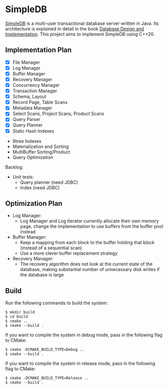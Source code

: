 # SimpleDB

[SimpleDB](http://www.cs.bc.edu/~sciore/simpledb/) is a multi-user transactional database server written in Java. Its architecture is explained in detail in the book [Database Design and Implementation](https://link.springer.com/book/10.1007/978-3-030-33836-7). This project aims to implement SimpleDB using C++20.

## Implementation Plan

- [x] File Manager
- [x] Log Manager
- [x] Buffer Manager
- [x] Recovery Manager
- [x] Concurrency Manager
- [x] Transaction Manager
- [x] Schema, Layout
- [x] Record Page, Table Scans 
- [x] Metadata Manager
- [x] Select Scans, Project Scans, Product Scans
- [x] Query Parser
- [x] Query Planner
- [x] Static Hash Indexes
- Btree Indexes
- Materialization and Sorting
- MultiBuffer Sorting/Product
- Query Optimization

Backlog:
- Unit tests:
  + Query planner (need JDBC)
  + Index (need JDBC)

## Optimization Plan
- Log Manager:
  + Log Manager and Log Iterator currently allocate their own memory page, change the implementation to use buffers from the buffer pool instead
- Buffer Manager:
  + Keep a mapping from each block to the buffer holding that block (instead of a sequential scan)
  + Use a more clever buffer replacement strategy
- Recovery Manager:
  + The recovery algorithm does not look at the current state of the database, making substantial number of unnecessary disk writes if the database is large

## Build

Run the following commands to build the system:
```
$ mkdir build
$ cd build
$ cmake ..
$ cmake --build .
```

If you want to compile the system in debug mode, pass in the following flag to CMake:
```
$ cmake -DCMAKE_BUILD_TYPE=Debug ..
$ cmake --build .
```

If you want to compile the system in release mode, pass in the following flag to CMake:
```
$ cmake -DCMAKE_BUILD_TYPE=Release ..
$ cmake --build .
```